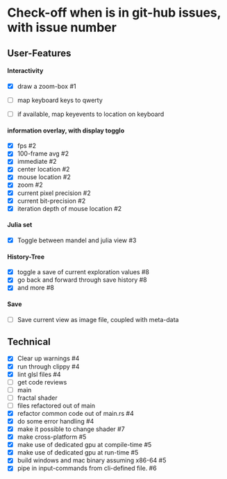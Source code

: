 # Check-off when is in git-hub issues, with issue number

## User-Features

#### Interactivity
  * [x] draw a zoom-box #1
  * [ ] map keyboard keys to qwerty
   * [ ] if available, map keyevents to location on keyboard
  
   
#### information overlay, with display togglo
  * [x] fps #2
   * [x] 100-frame avg #2
   * [x] immediate #2
  * [x] center location #2
  * [x] mouse location #2
  * [x] zoom #2
  * [x] current pixel precision #2
  * [x] current bit-precision #2
  * [x] iteration depth of mouse location #2
  
#### Julia set
  * [x] Toggle between mandel and julia view #3

#### History-Tree
  * [x] toggle a save of current exploration values #8
  * [x] go back and forward through save history #8
  * [x] and more #8
  
#### Save
  * [ ] Save current view as image file, coupled with meta-data

## Technical

  * [x] Clear up warnings #4
  * [x] run through clippy #4
  * [x] lint glsl files #4
  * [ ] get code reviews
   * [ ] main
   * [ ] fractal shader
   * [ ] files refactored out of main
  * [x] refactor common code out of main.rs #4
  * [x] do some error handling #4
  * [x] make it possible to change shader #7
  * [x] make cross-platform #5
   * [x] make use of dedicated gpu at compile-time #5
   * [x] make use of dedicated gpu at run-time #5
   * [x] build windows and mac binary assuming x86-64 #5
  * [x] pipe in input-commands from cli-defined file. #6
